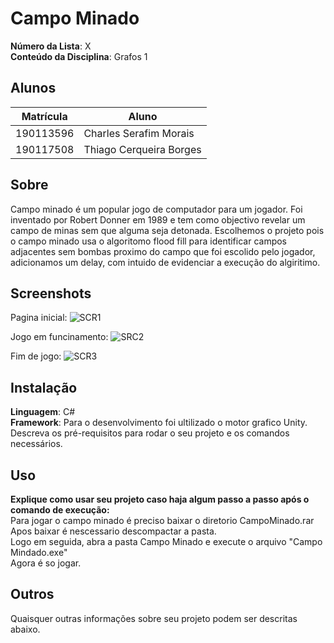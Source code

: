 # Campo Minado

**Número da Lista**: X<br>
**Conteúdo da Disciplina**: Grafos 1<br>

## Alunos
|Matrícula | Aluno |
| -- | -- |
| 190113596 | Charles Serafim Morais  |
| 190117508 | Thiago Cerqueira Borges |


## Sobre 
Campo minado é um popular jogo de computador para um jogador. Foi inventado por Robert Donner em 1989 e tem como objectivo revelar um campo de minas sem que alguma seja detonada.
Escolhemos o projeto pois o campo minado usa o algoritomo flood fill para identificar campos adjacentes sem bombas proximo do campo que foi escolido pelo jogador, adicionamos um delay, com intuido de evidenciar a execução do algiritimo.



## Screenshots
Pagina inicial:
![SCR1](https://github.com/projeto-de-algoritmos/CampoMinado/assets/65683663/f9ee1d3f-94de-44cc-8c52-47da75b6781b)

Jogo em funcinamento:
![SRC2](https://github.com/projeto-de-algoritmos/CampoMinado/assets/65683663/2850be17-9d06-4234-b096-a55f9367d6ac)

Fim de jogo:
![SCR3](https://github.com/projeto-de-algoritmos/CampoMinado/assets/65683663/cc05a10e-a29e-4a80-a340-796871132a3e)


## Instalação 
**Linguagem**: C# <br />
**Framework**: Para o desenvolvimento foi ultilizado o motor grafico Unity. <br />
Descreva os pré-requisitos para rodar o seu projeto e os comandos necessários.


## Uso 
**Explique como usar seu projeto caso haja algum passo a passo após o comando de execução:** <br />
Para jogar o campo minado é preciso baixar o diretorio CampoMinado.rar <br />
Apos baixar é nescessario descompactar a pasta. <br />
Logo em seguida, abra a pasta Campo Minado e execute o arquivo "Campo Mindado.exe" <br />
Agora é so jogar. <br />

## Outros 
Quaisquer outras informações sobre seu projeto podem ser descritas abaixo.

